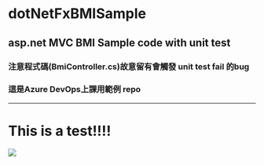 # dotNetFxBMISample
## asp.net MVC BMI Sample code with unit test 

### 注意程式碼(BmiController.cs)故意留有會觸發 unit test fail 的bug
### 這是Azure DevOps上課用範例 repo
---
# This is a test!!!!
<img src='https://i.imgur.com/gQFsmD5.png' />
